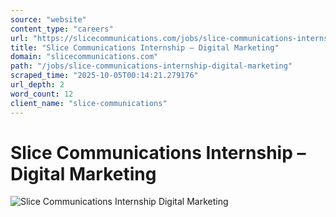 ```yaml
---
source: "website"
content_type: "careers"
url: "https://slicecommunications.com/jobs/slice-communications-internship-digital-marketing"
title: "Slice Communications Internship – Digital Marketing"
domain: "slicecommunications.com"
path: "/jobs/slice-communications-internship-digital-marketing"
scraped_time: "2025-10-05T00:14:21.279176"
url_depth: 2
word_count: 12
client_name: "slice-communications"
---
```


# Slice Communications Internship – Digital Marketing

![Slice Communications Internship Digital Marketing](https://slicecommunications.com/wp-content/uploads/2024/03/Slice-Communications-Internship-Digital-Marketing-pdf-232x300.jpg)